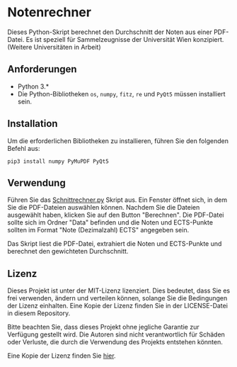 # Notenrechner
Dieses Python-Skript berechnet den Durchschnitt der Noten aus einer PDF-Datei. Es ist speziell für Sammelzeugnisse der Universität Wien konzipiert. (Weitere Universitäten in Arbeit)

## Anforderungen

- Python 3.*
- Die Python-Bibliotheken `os`, `numpy`, `fitz`, `re` und `PyQt5` müssen installiert sein.

## Installation

Um die erforderlichen Bibliotheken zu installieren, führen Sie den folgenden Befehl aus:
```console
pip3 install numpy PyMuPDF PyQt5
```

## Verwendung

Führen Sie das [Schnittrechner.py](Rechner/src/Schnittrechner.py) Skript aus. Ein Fenster öffnet sich, in dem Sie die PDF-Dateien auswählen können. Nachdem Sie die Dateien ausgewählt haben, klicken Sie auf den Button "Berechnen". Die PDF-Datei sollte sich im Ordner "Data" befinden und die Noten und ECTS-Punkte sollten im Format "Note (Dezimalzahl) ECTS" angegeben sein.

Das Skript liest die PDF-Datei, extrahiert die Noten und ECTS-Punkte und berechnet den gewichteten Durchschnitt.

## Lizenz

Dieses Projekt ist unter der MIT-Lizenz lizenziert. Dies bedeutet, dass Sie es frei verwenden, ändern und verteilen können, solange Sie die Bedingungen der Lizenz einhalten. Eine Kopie der Lizenz finden Sie in der LICENSE-Datei in diesem Repository.

Bitte beachten Sie, dass dieses Projekt ohne jegliche Garantie zur Verfügung gestellt wird. Die Autoren sind nicht verantwortlich für Schäden oder Verluste, die durch die Verwendung des Projekts entstehen könnten.

Eine Kopie der Lizenz finden Sie [hier](LICENSE).


